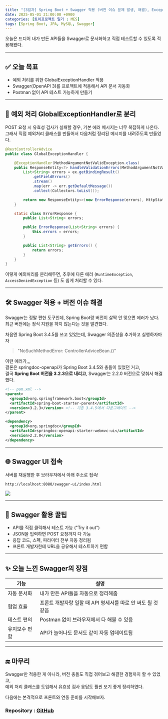 ```yaml
---
title: "[3일차] Spring Boot + Swagger 적용 (버전 이슈 문제 발생, 해결), Exception 분리"
date: 2025-05-01 21:00:00 +0900
categories: [토이프로젝트 일기 : MES]
tags: [Spring Boot, JPA, MySQL, Swagger]
---
```


오늘은 드디어 내가 만든 API들을 Swagger로 문서화하고 직접 테스트할 수 있도록 적용해봤다.

---

## ✅ 오늘 목표

- 예외 처리를 위한 GlobalExceptionHandler 적용 
- Swagger(OpenAPI 3)를 프로젝트에 적용해서 API 문서 자동화
- Postman 없이 API 테스트 가능하게 만들기

---

## 🚨 예외 처리 GlobalExceptionHandler로 분리

POST 요청 시 유효성 검사가 실패할 경우, 기본 에러 메시지는 너무 복잡하게 나온다.  
그래서 직접 예외처리 클래스를 만들어서 다음처럼 정리된 메시지를 내려주도록 만들었다.

```java
@RestControllerAdvice
public class GlobalExceptionHandler {

    @ExceptionHandler(MethodArgumentNotValidException.class)
    public ResponseEntity<?> handleValidationErrors(MethodArgumentNotValidException ex) {
        List<String> errors = ex.getBindingResult()
            .getFieldErrors()
            .stream()
            .map(err -> err.getDefaultMessage())
            .collect(Collectors.toList());

        return new ResponseEntity<>(new ErrorResponse(errors), HttpStatus.BAD_REQUEST);
    }

    static class ErrorResponse {
        public List<String> errors;

        public ErrorResponse(List<String> errors) {
            this.errors = errors;
        }

        public List<String> getErrors() {
            return errors;
        }
    }
}
```

이렇게 예외처리를 분리해두면, 추후에 다른 에러 (`RuntimeException`, `AccessDeniedException` 등) 도 쉽게 처리할 수 있다.

---

## 🛠 Swagger 적용 + 버전 이슈 해결

Swagger는 정말 편한 도구인데, Spring Boot랑 버전이 살짝 안 맞으면 에러가 났다. 최근 버전에는 정식 지원을 하지 않는다는 것을 발견했다.

처음엔 Spring Boot 3.4.5를 쓰고 있었는데, Swagger 의존성을 추가하고 실행하자마자

> "NoSuchMethodError: ControllerAdviceBean.<init>()"

이런 에러가,,,  
결론은 springdoc-openapi가 Spring Boot 3.4.5와 충돌이 있었던 거고,  
결국 **Spring Boot 버전을 3.2.3으로 내리고**, Swagger는 2.2.0 버전으로 맞춰서 해결했다.

```xml
<!-- pom.xml -->
<parent>
  <groupId>org.springframework.boot</groupId>
  <artifactId>spring-boot-starter-parent</artifactId>
  <version>3.2.3</version> <!-- 기존 3.4.5에서 다운그레이드 -->
</parent>

<dependency>
  <groupId>org.springdoc</groupId>
  <artifactId>springdoc-openapi-starter-webmvc-ui</artifactId>
  <version>2.2.0</version>
</dependency>
```

---

## 🌐 Swagger UI 접속

서버를 재실행한 후 브라우저에서 아래 주소로 접속!

```
http://localhost:8080/swagger-ui/index.html
```
![](https://velog.velcdn.com/images/kjr04205/post/f8d7bac3-b3f0-4ef5-a701-c9ef25b433ae/image.png)

---

## 📌 Swagger 활용 꿀팁

- API를 직접 클릭해서 테스트 가능 ("Try it out")
- JSON을 입력하면 POST 요청까지 다 가능
- 응답 코드, 스펙, 파라미터 전부 자동 정리됨
- 프론트 개발자한테 URL을 공유해서 테스트하기 편함

---

## ✨ 오늘 느낀 Swagger의 장점

| 기능          | 설명                                                         |
| ------------- | ------------------------------------------------------------ |
| 자동 문서화   | 내가 만든 API들을 자동으로 정리해줌                          |
| 협업 효율     | 프론트 개발자랑 일할 때 API 명세서를 따로 안 써도 될 것 같음 |
| 테스트 편의   | Postman 없이 브라우저에서 다 해볼 수 있음                    |
| 유지보수 편함 | API가 늘어나도 문서도 같이 자동 업데이트됨                   |

---

## 🔚 마무리

Swagger만 적용한 게 아니라, 버전 충돌도 직접 겪어보고 해결한 경험까지 할 수 있었고,  
예외 처리 클래스를 도입해서 유효성 검사 응답도 훨씬 보기 좋게 정리하였다.

다음에는 본격적으로 프론트와 연동 준비를 시작해보자.
  
### Repository : [GitHub](https://github.com/anhyoin97/mes-backend)
